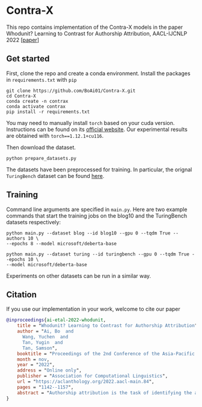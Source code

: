# Contra-X

This repo contains implementation of the Contra-X models in the paper \
Whodunit? Learning to Contrast for Authorship Attribution, AACL-IJCNLP 2022 [[paper](https://arxiv.org/abs/2209.11887)]

## Get started

First, clone the repo and create a conda environment. Install the packages in `requirements.txt` with `pip`

```
git clone https://github.com/BoAi01/Contra-X.git
cd Contra-X
conda create -n contrax 
conda activate contrax
pip install -r requirements.txt 
```

You may need to manually install `torch` based on your cuda version. Instructions can be found on its [official website](https://pytorch.org/get-started/locally/). Our experimental results are obtained with `torch==1.12.1+cu116`.

Then download the dataset. 
```
python prepare_datasets.py
```
The datasets have been preprocessed for training. In particular, the orignal `TuringBench` dataset can be found [here](https://turingbench.ist.psu.edu/).

## Training

Command line arguments are specified in `main.py`. Here are two example commands that start the training jobs on the blog10 and the TuringBench datasets respectively: 
```
python main.py --dataset blog --id blog10 --gpu 0 --tqdm True --authors 10 \
--epochs 8 --model microsoft/deberta-base
```
```
python main.py --dataset turing --id turingbench --gpu 0 --tqdm True --epochs 10 \
--model microsoft/deberta-base 
```

Experiments on other datasets can be run in a similar way. 

## Citation
If you use our implementation in your work, welcome to cite our paper
```bibtex
@inproceedings{ai-etal-2022-whodunit,
    title = "Whodunit? Learning to Contrast for Authorship Attribution",
    author = "Ai, Bo  and
      Wang, Yuchen  and
      Tan, Yugin  and
      Tan, Samson",
    booktitle = "Proceedings of the 2nd Conference of the Asia-Pacific Chapter of the Association for Computational Linguistics and the 12th International Joint Conference on Natural Language Processing (Volume 1: Long Papers)",
    month = nov,
    year = "2022",
    address = "Online only",
    publisher = "Association for Computational Linguistics",
    url = "https://aclanthology.org/2022.aacl-main.84",
    pages = "1142--1157",
    abstract = "Authorship attribution is the task of identifying the author of a given text. The key is finding representations that can differentiate between authors. Existing approaches typically use manually designed features that capture a dataset{'}s content and style, but these approaches are dataset-dependent and yield inconsistent performance across corpora. In this work, we propose to learn author-specific representations by fine-tuning pre-trained generic language representations with a contrastive objective (Contra-X). We show that Contra-X learns representations that form highly separable clusters for different authors. It advances the state-of-the-art on multiple human and machine authorship attribution benchmarks, enabling improvements of up to 6.8{\%} over cross-entropy fine-tuning. However, we find that Contra-X improves overall accuracy at the cost of sacrificing performance for some authors. Resolving this tension will be an important direction for future work. To the best of our knowledge, we are the first to integrate contrastive learning with pre-trained language model fine-tuning for authorship attribution.",
}
```


